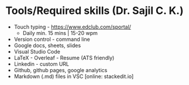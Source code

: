 # Tools/Required skills (Dr. Sajil C. K.)
- Touch typing - https://www.edclub.com/sportal/
  - Daily min. 15 mins | 15-20 wpm
- Version control -  command line
- Google docs, sheets, slides
- Visual Studio Code
- LaTeX - Overleaf - Resume (ATS friendly)
- Linkedin - custom URL
- Github, github pages, google analytics
- Markdown (.md)  files in VSC  [online: stackedit.io]
